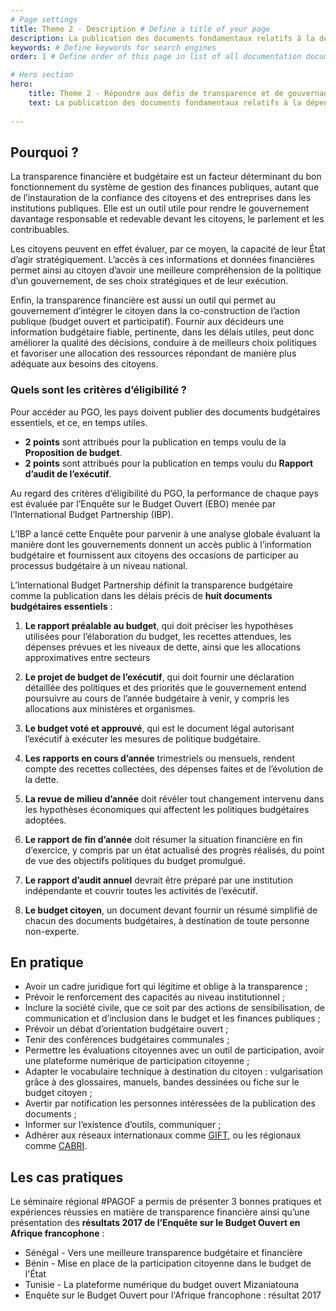 ```yaml
---
# Page settings
title: Theme 2 - Description # Define a title of your page
description: La publication des documents fondamentaux relatifs à la dépense publique et leur mise à jour régulière constituent les éléments de base d'un système budgétaire responsable, transparent et ouvert. Il s’agit d’un des critères d’éligibilité essentiels pour l’adhésion au PGO. # Define a description of your page
keywords: # Define keywords for search engines
order: 1 # Define order of this page in list of all documentation documents

# Hero section
hero:
    title: Theme 2 - Répondre aux défis de transparence et de gouvernance financière
    text: La publication des documents fondamentaux relatifs à la dépense publique et leur mise à jour régulière constituent les éléments de base d'un système budgétaire responsable, transparent et ouvert. Il s’agit d’un des critères d’éligibilité essentiels pour l’adhésion au PGO.
    
---
```


## Pourquoi ?

La transparence financière et budgétaire est un facteur déterminant du bon fonctionnement du système de gestion des finances publiques, autant que de l’instauration de la confiance des citoyens et des entreprises dans les institutions publiques. Elle est un outil utile pour rendre le gouvernement davantage responsable et redevable devant les citoyens, le parlement et les contribuables.

Les citoyens peuvent en effet évaluer, par ce moyen, la capacité de leur État d’agir stratégiquement. L’accès à ces informations et données financières permet ainsi au citoyen d’avoir une meilleure compréhension de la politique d’un gouvernement, de ses choix stratégiques et de leur exécution. 

Enfin, la transparence financière est aussi un outil qui permet au gouvernement d’intégrer le citoyen dans la co-construction de l’action publique (budget ouvert et participatif). Fournir aux décideurs une information budgétaire fiable, pertinente, dans les délais utiles, peut donc améliorer la qualité des décisions, conduire à de meilleurs choix politiques et favoriser une allocation des ressources répondant de manière plus adéquate aux besoins des citoyens.

### Quels sont les critères d’éligibilité ?

Pour accéder au PGO, les pays doivent publier des documents budgétaires essentiels, et ce, en temps utiles.


* **2 points** sont attribués pour la publication en temps voulu de la **Proposition de budget**.
* **2 points** sont attribués pour la publication en temps voulu du **Rapport d’audit de l’exécutif**.

Au regard des critères d’éligibilité du PGO, la performance de chaque pays est évaluée par l’Enquête sur le Budget Ouvert (EBO) menée par l’International Budget Partnership (IBP).

L’IBP a lancé cette Enquête pour parvenir à une analyse globale évaluant la manière dont les gouvernements donnent un accès public à l’information budgétaire et fournissent aux citoyens des occasions de participer au processus budgétaire à un niveau national.

L’International Budget Partnership définit la transparence budgétaire comme la publication dans les délais précis de **huit documents budgétaires essentiels** :

1.  **Le rapport préalable au budget**, qui doit préciser les hypothèses utilisées pour l’élaboration du budget, les recettes attendues, les dépenses prévues et les niveaux de dette, ainsi que les allocations approximatives entre secteurs
    
2.  **Le projet de budget de l’exécutif**, qui doit fournir une déclaration détaillée des politiques et des priorités que le gouvernement entend poursuivre au cours de l’année budgétaire à venir, y compris les allocations aux ministères et organismes.
    
3.  **Le budget voté et approuvé**, qui est le document légal autorisant l’exécutif à exécuter les mesures de politique budgétaire.
    
4.  **Les rapports en cours d’année** trimestriels ou mensuels,  rendent compte des recettes collectées, des dépenses faites et de l’évolution de la dette.
    
5.  **La revue de milieu d’année** doit révéler tout changement intervenu dans les hypothèses économiques qui affectent les politiques budgétaires adoptées.
    
6.  **Le rapport de fin d’année** doit résumer la situation financière en fin d’exercice, y compris par un état actualisé des progrès réalisés, du point de vue des objectifs politiques du budget promulgué.
    
7.  **Le rapport d’audit annuel** devrait être préparé par une institution indépendante et couvrir toutes les activités de l’exécutif.
    
8.  **Le budget citoyen**, un document devant fournir un résumé simplifié de chacun des documents budgétaires, à destination de toute personne non-experte.

## En pratique 

- Avoir un cadre juridique fort qui légitime et oblige à la transparence ;
- Prévoir le renforcement des capacités au niveau institutionnel ;
- Inclure la société civile, que ce soit par des actions de sensibilisation, de communication et d’inclusion dans le budget et les finances publiques ;
- Prévoir un débat d’orientation budgétaire ouvert ;
- Tenir des conférences budgétaires communales ;
- Permettre les évaluations citoyennes avec un outil de participation, avoir une plateforme numérique de participation citoyenne ;
- Adapter le vocabulaire technique à destination du citoyen : vulgarisation grâce à des glossaires, manuels, bandes dessinées ou fiche sur le budget citoyen ;
- Avertir par notification les personnes intéressées de la publication des documents ;
- Informer sur l’existence d’outils, communiquer ;
- Adhérer aux réseaux internationaux comme [GIFT](http://www.fiscaltransparency.net/), ou les régionaux comme [CABRI](https://www.cabri-sbo.org/fr/pages/about-us). 

## Les cas pratiques

Le séminaire régional #PAGOF a permis de présenter 3 bonnes pratiques et expériences réussies en matière de transparence financière ainsi qu’une présentation des **résultats 2017 de l’Enquête sur le Budget Ouvert en Afrique francophone** :

* Sénégal - Vers une meilleure transparence budgétaire et financière
* Bénin - Mise en place de la participation citoyenne dans le budget de l'État 
* Tunisie - La plateforme numérique du budget ouvert Mizaniatouna 
* Enquête sur le Budget Ouvert pour l'Afrique francophone : résultat 2017
